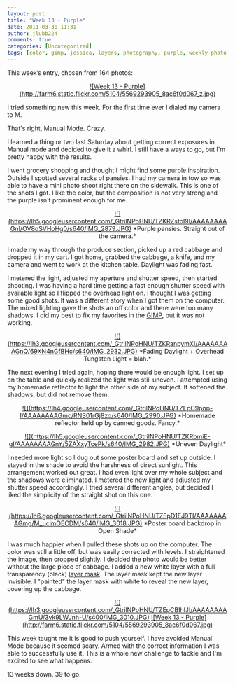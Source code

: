```yaml
---
layout: post
title: "Week 13 - Purple"
date: 2011-03-30 11:31
author: jlubb224
comments: true
categories: [Uncategorized]
tags: [color, gimp, jessica, layers, photography, purple, weekly photo challenge]
---
```

This week’s entry, chosen from 164 photos:

<p align="center">
<a href="http://www.flickr.com/photos/mrs_rev/5569293905/" title="Week 13 - Purple by Mrs. Rev!, on Flickr">![Week 13 - Purple](http://farm6.static.flickr.com/5104/5569293905_8ac6f0d067_z.jpg)</a>



I tried something new this week.  For the first time ever I dialed my camera to M.  

That's right, Manual Mode.  Crazy.

I learned a thing or two last Saturday about getting correct exposures in Manual mode and decided to give it a whirl.  I still have a ways to go, but I'm pretty happy with the results.

I went grocery shopping and thought I might find some purple inspiration.  Outside I spotted several racks of pansies.  I had my camera in tow so was able to have a mini photo shoot right there on the sidewalk.  This is one of the shots I got.  I like the color, but the composition is not very strong and the purple isn't prominent enough for me.
<p align="center">
<a href="https://picasaweb.google.com/lh/photo/CK7HlXX84KU7sk8qe5fQRHrfGkvH0RjaEeSCt43kCf8?feat=embedwebsite">![](https://lh5.googleusercontent.com/_GtrilNPoHNU/TZKRZstoI9I/AAAAAAAAGnI/OV8oSVHoHg0/s640/IMG_2879.JPG)</a>
*Purple pansies.  Straight out of the camera.*



I made my way through the produce section, picked up a red cabbage and dropped it in my cart.  I got home, grabbed the cabbage, a knife, and my camera and went to work at the kitchen table.  Daylight was fading fast.  

I metered the light, adjusted my aperture and shutter speed, then started shooting.  I was having a hard time getting a fast enough shutter speed with available light so I flipped the overhead light on.  I thought I was getting some good shots.  It was a different story when I got them on the computer.  The mixed lighting gave the shots an off color and there were too many shadows.  I did my best to fix my favorites in the [GIMP](http://www.gimp.org/), but it was not working.  
<p align="center">
<a href="https://picasaweb.google.com/lh/photo/UUjv6Z9jM4c3Va0iafvX23rfGkvH0RjaEeSCt43kCf8?feat=embedwebsite">![](https://lh3.googleusercontent.com/_GtrilNPoHNU/TZKRanpymXI/AAAAAAAAGnQ/69XN4nGfBHc/s640/IMG_2932.JPG)</a>
*Fading Daylight + Overhead Tungsten Light = blah.*



The next evening I tried again, hoping there would be enough light.  I set up on the table and quickly realized the light was still uneven.  I attempted using my homemade reflector to light the other side of my subject.  It softened the shadows, but did not remove them.  

<p align="center">
<a href="https://picasaweb.google.com/lh/photo/jgqAUtqwHwstghbHRQM8MHrfGkvH0RjaEeSCt43kCf8?feat=embedwebsite">![](https://lh4.googleusercontent.com/_GtrilNPoHNU/TZEpC9pnp-I/AAAAAAAAGmc/RNS01rGj8zo/s640/IMG_2990.JPG)</a>
*Homemade reflector held up by canned goods.  Fancy.*



<p align="center">
<a href="https://picasaweb.google.com/lh/photo/EuENm-czKJJNgdsutJlD6XrfGkvH0RjaEeSCt43kCf8?feat=embedwebsite">![](https://lh5.googleusercontent.com/_GtrilNPoHNU/TZKRbmiE-gI/AAAAAAAAGnY/5ZAXxyTcePk/s640/IMG_2982.JPG)</a>
*Uneven Daylight*



I needed more light so I dug out some poster board and set up outside.  I stayed in the shade to avoid the harshness of direct sunlight.  This arrangement worked out great.  I had even light over my whole subject and the shadows were eliminated.  I metered the new light and adjusted my shutter speed accordingly.  I tried several different angles, but decided I liked the simplicity of the straight shot on this one.

<p align="center">
<a href="https://picasaweb.google.com/lh/photo/uhaVBbd8Zbjvmta6tIOx7XrfGkvH0RjaEeSCt43kCf8?feat=embedwebsite">![](https://lh6.googleusercontent.com/_GtrilNPoHNU/TZEpD1EJ9TI/AAAAAAAAGmg/M_ucimOECDM/s640/IMG_3018.JPG)</a>
*Poster board backdrop in Open Shade*



I was much happier when I pulled these shots up on the computer.  The color was still a little off, but was easily corrected with levels.  I straightened the image, then cropped slightly.  I decided the photo would be better without the large piece of cabbage.  I added a new white layer with a full transparency (black) [layer mask](http://docs.gimp.org/en/gimp-layer-mask-add.html).  The layer mask kept the new layer invisible.  I "painted" the layer mask with white to reveal the new layer, covering up the cabbage.  

<p align="center">
<a href="https://picasaweb.google.com/lh/photo/brMJwR-m-o4NDU-ynUeFbHrfGkvH0RjaEeSCt43kCf8?feat=embedwebsite">![](https://lh3.googleusercontent.com/_GtrilNPoHNU/TZEpCBIhlJI/AAAAAAAAGmU/3vk9LWJnh-U/s400/IMG_3010.JPG)</a>    <a href="http://www.flickr.com/photos/mrs_rev/5569293905/" title="Week 13 - Purple by Mrs. Rev!, on Flickr">![Week 13 - Purple](http://farm6.static.flickr.com/5104/5569293905_8ac6f0d067.jpg)</a>



This week taught me it is good to push yourself.  I have avoided Manual Mode because it seemed scary.  Armed with the correct information I was able to successfully use it.  This is a whole new challenge to tackle and I'm excited to see what happens.


13 weeks down. 39 to go.

